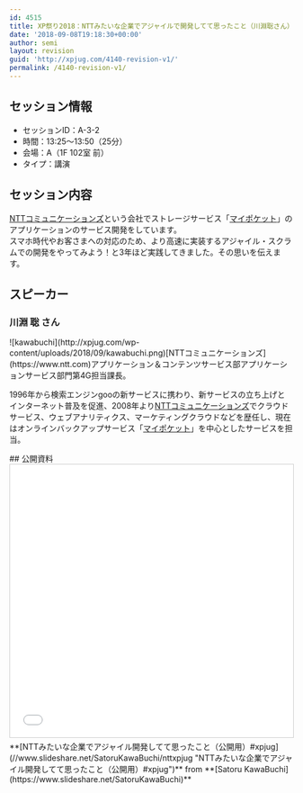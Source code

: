```yaml
---
id: 4515
title: XP祭り2018：NTTみたいな企業でアジャイルで開発してて思ったこと（川淵聡さん）
date: '2018-09-08T19:18:30+00:00'
author: semi
layout: revision
guid: 'http://xpjug.com/4140-revision-v1/'
permalink: /4140-revision-v1/
---
```


## セッション情報

- セッションID：A-3-2
- 時間：13:25～13:50（25分）
- 会場：A（1F 102室 前）
- タイプ：講演

## セッション内容

[NTTコミュニケーションズ](https://www.ntt.com)という会社でストレージサービス「[マイポケット](https://mypocket.ntt.com/)」のアプリケーションのサービス開発をしています。  
スマホ時代やお客さまへの対応のため、より高速に実装するアジャイル・スクラムでの開発をやってみよう！と3年ほど実践してきました。その思いを伝えます。

## スピーカー

### 川淵 聡 さん

<div class="profile">![kawabuchi](http://xpjug.com/wp-content/uploads/2018/09/kawabuchi.png)[NTTコミュニケーションズ](https://www.ntt.com)アプリケーション＆コンテンツサービス部アプリケーションサービス部門第4G担当課長。

1996年から検索エンジンgooの新サービスに携わり、新サービスの立ち上げとインターネット普及を促進、2008年より[NTTコミュニケーションズ](https://www.ntt.com)でクラウドサービス、ウェブアナリティクス、マーケティングクラウドなどを歴任し、現在はオンラインバックアップサービス「[マイポケット](https://mypocket.ntt.com/)」を中心としたサービスを担当。

</div>## 公開資料

<iframe allowfullscreen="" frameborder="0" height="485" marginheight="0" marginwidth="0" scrolling="no" src="//www.slideshare.net/slideshow/embed_code/key/64WE1SOATFaPjL" style="border:1px solid #CCC; border-width:1px; margin-bottom:5px; max-width: 100%;" width="595"> </iframe>

<div style="margin-bottom:5px">  **[NTTみたいな企業でアジャイル開発してて思ったこと（公開用）#xpjug](//www.slideshare.net/SatoruKawaBuchi/nttxpjug "NTTみたいな企業でアジャイル開発してて思ったこと（公開用）#xpjug")**  from **[Satoru KawaBuchi](https://www.slideshare.net/SatoruKawaBuchi)** </div>